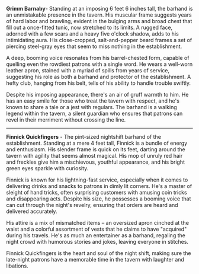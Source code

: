**Grimm Barnaby**- Standing at an imposing 6 feet 6 inches tall, the barhand is an unmistakable presence in the tavern. His muscular frame suggests years of hard labor and brawling, evident in the bulging arms and broad chest that fill out a once-fitted tunic, now stretched to its limits. A rugged face, adorned with a few scars and a heavy five o'clock shadow, adds to his intimidating aura. His close-cropped, salt-and-pepper beard frames a set of piercing steel-gray eyes that seem to miss nothing in the establishment.

A deep, booming voice resonates from his barrel-chested form, capable of quelling even the rowdiest patrons with a single word. He wears a well-worn leather apron, stained with a myriad of spills from years of service, suggesting his role as both a barhand and protector of the establishment. A hefty club, hanging from his belt, tells of his ability to handle trouble swiftly.

Despite his imposing appearance, there's an air of gruff warmth to him. He has an easy smile for those who treat the tavern with respect, and he's known to share a tale or a jest with regulars. The barhand is a walking legend within the tavern, a silent guardian who ensures that patrons can revel in their merriment without crossing the line.

---

**Finnick Quickfingers** - The pint-sized nightshift barhand of the establishment. Standing at a mere 4 feet tall, Finnick is a bundle of energy and enthusiasm. His slender frame is quick on its feet, darting around the tavern with agility that seems almost magical. His mop of unruly red hair and freckles give him a mischievous, youthful appearance, and his bright green eyes sparkle with curiosity.

Finnick is known for his lightning-fast service, especially when it comes to delivering drinks and snacks to patrons in dimly lit corners. He's a master of sleight of hand tricks, often surprising customers with amusing coin tricks and disappearing acts. Despite his size, he possesses a booming voice that can cut through the night's revelry, ensuring that orders are heard and delivered accurately.

His attire is a mix of mismatched items – an oversized apron cinched at the waist and a colorful assortment of vests that he claims to have "acquired" during his travels. He's as much an entertainer as a barhand, regaling the night crowd with humorous stories and jokes, leaving everyone in stitches.

Finnick Quickfingers is the heart and soul of the night shift, making sure the late-night patrons have a memorable time in the tavern with laughter and libations.